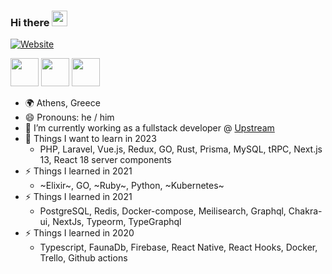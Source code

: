 ### Hi there <img src="https://media.giphy.com/media/hvRJCLFzcasrR4ia7z/giphy.gif" width="25px">

[![Website](https://img.shields.io/website?label=hectortav.github.io&style=for-the-badge&url=https://hectortav.github.io)](https://hectortav.github.io)

[<img src="https://about.gitlab.com/images/press/logo/png/gitlab-icon-rgb.png" width="45" height="45"/>](https://gitlab.com/hector_tav)
[<img src="https://upload.wikimedia.org/wikipedia/commons/thumb/c/ca/LinkedIn_logo_initials.png/640px-LinkedIn_logo_initials.png" width="45" height="45"/>](https://www.linkedin.com/in/ektoras-tavoularis/)
[<img src="https://cdn-icons-png.flaticon.com/512/25/25231.png" width="45" height="45"/>](https://github.com/hectortav)


- 🌍 Athens, Greece
- 😄 Pronouns: he / him
- 🔭 I’m currently working as a fullstack developer @ [Upstream](https://www.upstreamsystems.com/)
- 🌱 Things I want to learn in 2023
  - PHP, Laravel, Vue.js, Redux, GO, Rust, Prisma, MySQL, tRPC, Next.js 13, React 18 server components
- ⚡ Things I learned in 2021
  - ~Elixir~, GO, ~Ruby~, Python, ~Kubernetes~
- ⚡ Things I learned in 2021
  - PostgreSQL, Redis, Docker-compose, Meilisearch, Graphql, Chakra-ui, NextJs, Typeorm, TypeGraphql
- ⚡ Things I learned in 2020
  - Typescript, FaunaDb, Firebase, React Native, React Hooks, Docker, Trello, Github actions
    
<!--
**hectortav/hectortav** is a ✨ _special_ ✨ repository because its `README.md` (this file) appears on your GitHub profile.

Here are some ideas to get you started:

- 🔭 I’m currently working on ...
- 🌱 I’m currently learning ...
- 👯 I’m looking to collaborate on ...
- 🤔 I’m looking for help with ...
- 💬 Ask me about ...
- 📫 How to reach me: ...
- 😄 Pronouns: ...
- ⚡ Fun fact: ...

[![Anurag's github stats](https://github-readme-stats.vercel.app/api?username=hectortav)](https://github.com/anuraghazra/github-readme-stats)
-->
